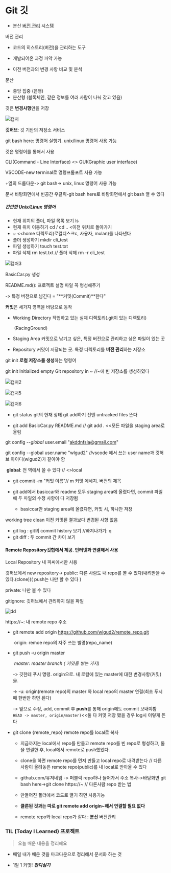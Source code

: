 # Git 깃

- 분산 <u>버전 관리</u> 시스템

버전 관리

- 코드의 히스토리(버전)을 관리하는 도구

- 개발되어온 과정 파악 가능

- 이전 버전과의 변경 사항 비교 및 분석

분산

- 중앙 집중 (은행)
- 분산형 (블록체인, 같은 정보를 여러 사람이 나눠 갖고 있음)

깃은 **변경사항**만을 저장

![캡처](git.assets/%EC%BA%A1%EC%B2%98.PNG)

**깃허브**: 깃 기반의 저장소 서비스

git bash here: 명령어 실행기. unix/linux 명령어 사용 가능

깃은 명령어를 통해서 사용

CLI(Command - Line Interface) <> GUI(Graphic user interface)

VSCODE-new terminal로 명령프롬포트 사용 가능

+옆의 드롭다운-> git bash-> unix, linux 명령어 사용 가능

문서 바탕화면에서 빈공간 우클릭-git bash here로 바탕화면에서 git bash 열 수 있다

##### 간단한 Unix/Linux 명령어

- 현재 위치의 폴더, 파일 목록 보기	ls
- 현재 위치 이동하기	cd <path> / cd .. <이전 위치로 돌아가기
- ~ <<home 디렉토리(로컬디스크c, 사용자, mulan)를 나타낸다
- 폴더 생성하기	mkdir cli_test
- 파일 생성하기	touch test.txt
- 파일 삭제	rm test.txt	// 폴더 삭제	rm -r cli_test

![캡처3](git.assets/%EC%BA%A1%EC%B2%983.PNG)

BasicCar.py 생성

README.md(): 프로젝트 설명 파일 꼭 형성해주기

-> 특정 버전으로 남긴다 = "**커밋(Commit)**한다"

**커밋**은 세가지 영역을 바탕으로 동작

- Working Directory	작업하고 있는 실제 디렉토리(.git이 있는 디렉토리)

  ​																						(RacingGround)

- Staging Area	커밋으로 남기고 싶은, 특정 버전으로 관리하고 싶은 파일이 있는 곳

- Repository	커밋이 저장되는 곳. 특정 디렉토리를 **버전 관리**하는 저장소

git init	**로컬 저장소를 생성**하는 명령어

git init Initialized empty Git repository in ~ //~에 빈 저장소를 생성하였다

![캡처2](git.assets/%EC%BA%A1%EC%B2%982.PNG)

![캡처5](git.assets/%EC%BA%A1%EC%B2%985.PNG)

![캡처6](git.assets/%EC%BA%A1%EC%B2%986.PNG)

- git status	git의 현재 상태	git add하기 전엔 untracked files 뜬다

- git add BasicCar.py README.md // git add . <<모든 파일을 staging area로 올림

git config --*global* user.email "akddnfsla@gmail.com"

git config --global user.name "wlgud2" //vscode 에서 쓰는 user name과 깃허브 아이디(wlgud2)가 같아야 함

​					**global**: 전 역에서 쓸 수 있다 // <>local

- git commit -m "커밋 이름"// m	커밋 메세지. 버전의 제목

- git add에서 basiccar와 readme 모두 staging area에 올렸다면, commit 파일에 두 파일의 수정 사항이 다 저장됨
  - basiccar만 staging area에 올렸다면, 커밋 시, 하나만 저장

working tree clean 		이전 커밋된 결과보다 변경된 사항 없음

- git log : git의 commit history 보기	//빠져나가기: q
- git diff : 두 commit 간 차이 보기



#### Remote Repository깃헙에서 제공. 인터넷과 연결해서 사용

Local Repository	내 피씨에서만 사용

깃허브에서 new repository-> public: 다른 사람도 내 repo를 볼 수 있다(내려받을 수 있다.(clone))( push는 나만 할 수 있다 )

private: 나만 볼 수 있다

gitignore: 깃허브에서 관리하지 않을 파일

![dd](git.assets/dd.PNG)

https://~: 내 remote repo 주소

- git remote add origin https://github.com/wlgud2/remote_repo.git

  ​					origin: remoe repo의 자주 쓰는 별명(repo_name)

- git push -u origin master

  ​								*master: master branch ( 커밋을 쌓는 가지)*

  -> 깃한테 푸시 명령. origin으로. 내 로컬에 있는 master에 대한 변경사항(커밋)을.

  -> -u: origin(remote repo)의 master 와 local repo의 master 연결(최초 푸시때 한번만 하면 된다)

  -> 앞으로 수정, add, commit 후 **push**를 통해 origin에도 commit 보내야함 ```HEAD -> master, origin/master)```<<둘 다 커밋 저장 됐을 경우 log시 이렇게 뜬다

- git clone {remote_repo}	remote repo를 local로 복사

  - 지금까지는 local에서 repo를 만들고 remote repo를 빈 repo로 형성하고, 둘을 연결한 후, local에서 remote로 push했었다.
  - clone을 하면 remote repo를 먼저 만들고 local repo로 내려받는다 // 다른 사람이 올려놓은 remote repo(public)를 내 local로 받아올 수 있다

  - github.com/유저네임 -> 퍼블릭 repo하나 들어가서 주소 복사->바탕화면 git bash here->git clone https://~ // 다른사람 repo 받는 법
  - 만들어진 폴더에서 코드로 열기 하면 사용가능
  - **클론된 것과는 따로 git remote add origin~해서 연결할 필요 없다**

  - remote repo와 local repo가 같다 : **분산** 버전관리

### TIL (Today I Learned) 프로젝트

> 오늘 배운 내용을 정리해요

- 매일 내가 배운 것을 마크다운으로 정리해서 문서화 하는 것

- 1일 1 커밋! ***잔디심기***


